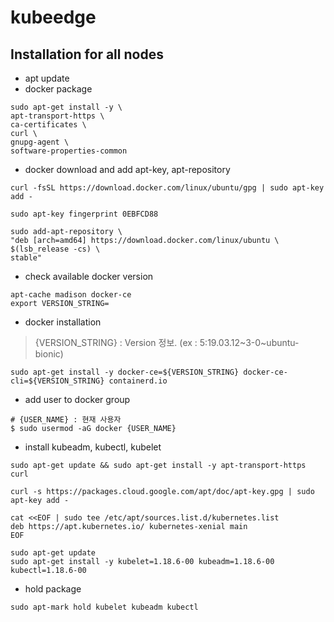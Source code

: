 # kubeedge

## Installation for all nodes
* apt update
* docker package
```
sudo apt-get install -y \
apt-transport-https \
ca-certificates \
curl \
gnupg-agent \
software-properties-common
```
* docker download and add apt-key, apt-repository
```
curl -fsSL https://download.docker.com/linux/ubuntu/gpg | sudo apt-key add -

sudo apt-key fingerprint 0EBFCD88

sudo add-apt-repository \
"deb [arch=amd64] https://download.docker.com/linux/ubuntu \
$(lsb_release -cs) \
stable"
```
* check available docker version
```
apt-cache madison docker-ce
export VERSION_STRING=
```
* docker installation
> {VERSION_STRING} : Version 정보. (ex : 5:19.03.12~3-0~ubuntu-bionic)
```
sudo apt-get install -y docker-ce=${VERSION_STRING} docker-ce-cli=${VERSION_STRING} containerd.io
```
* add user to docker group
```
# {USER_NAME} : 현재 사용자
$ sudo usermod -aG docker {USER_NAME}
```
* install kubeadm, kubectl, kubelet
```
sudo apt-get update && sudo apt-get install -y apt-transport-https curl

curl -s https://packages.cloud.google.com/apt/doc/apt-key.gpg | sudo apt-key add -

cat <<EOF | sudo tee /etc/apt/sources.list.d/kubernetes.list
deb https://apt.kubernetes.io/ kubernetes-xenial main
EOF

sudo apt-get update
sudo apt-get install -y kubelet=1.18.6-00 kubeadm=1.18.6-00 kubectl=1.18.6-00
```
* hold package
```
sudo apt-mark hold kubelet kubeadm kubectl
```
